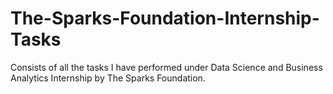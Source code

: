 # The-Sparks-Foundation-Internship-Tasks
Consists of all the tasks I have performed under Data Science and Business Analytics Internship by The Sparks Foundation.
